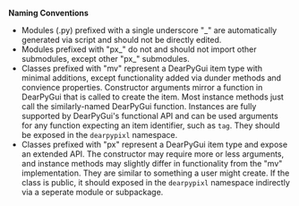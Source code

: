 **Naming Conventions**
* Modules (.py) prefixed with a single underscore "_" are automatically
generated via script and should not be directly edited.
* Modules prefixed with "px_" do not and should not import other
submodules, except other "px_" submodules.
* Classes prefixed with "mv" represent a DearPyGui item type with
minimal additions, except functionality added via dunder methods
and convience properties. Constructor arguments mirror a function
in DearPyGui that is called to create the item. Most instance
methods just call the similarly-named DearPyGui function. Instances
are fully supported by DearPyGui's functional API and can be used
arguments for any function expecting an item identifier, such as
`tag`. They should be exposed in the `dearpypixl` namespace.
* Classes prefixed with "px" represent a DearPyGui item type and
expose an extended API. The constructor may require more or less
arguments, and instance methods may slightly differ in functionality
from the "mv" implementation. They are similar to something a user
might create. If the class is public, it should exposed in the
`dearpypixl` namespace indirectly via a seperate module or
subpackage.